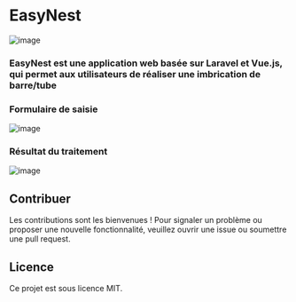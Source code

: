 # EasyNest

![image](https://github.com/user-attachments/assets/1861c5d0-6371-4d73-a92a-816e47769424)

### EasyNest est une application web basée sur Laravel et Vue.js, qui permet aux utilisateurs de réaliser une imbrication de barre/tube

### Formulaire de saisie
![image](https://github.com/user-attachments/assets/c06008aa-44f0-48d6-a2cb-89e805332c5e)

### Résultat du traitement
![image](https://github.com/user-attachments/assets/4a65fefd-d97e-4ccc-b52a-e7ba00d2a3d2)

## Contribuer
Les contributions sont les bienvenues ! Pour signaler un problème ou proposer une nouvelle fonctionnalité, veuillez ouvrir une issue ou soumettre une pull request.

## Licence
Ce projet est sous licence MIT.
